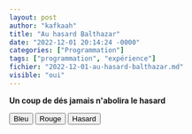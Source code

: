 ```yaml
---
layout: post
author: "kafkaah"
title: "Au hasard Balthazar"
date: "2022-12-01 20:14:24 -0000"
categories: ["Programmation"]
tags: ["programmation", "expérience"]
fichier: "2022-12-01-au-hasard-balthazar.md"
visible: "oui"
---
```



<!-- Cet élément <script> doit être présent et doit avoir: class="scriptacular" -->
<script class="scriptacular" type="text/javascript">
  
  //Ici, on code ce qu'on veut
  //Les noms de fonctions doivent être uniques dans la page
  //On peut utiliser un "namespace" (un objet) pour être plus certain de l'unicité d'un fonction créée

  //Utilisation d'un "namespace" (un objet) pour éviter une collision de noms entre les fonctions de la page
  //Plus le nom du namespace est long et compliqué, moins il y a de chance de collision
  const namespace_le_hasard_des_couleurs = {}

  namespace_le_hasard_des_couleurs.couleurAuHasard = function () {
    return '#' + Math.floor(Math.random() * 16777215).toString(16)
  }
    
  namespace_le_hasard_des_couleurs.couleur = function (el, clr) {
      
    let repeter = 1,
        couleurAppliquee,
        compteur = 0
    
    const p = document.getElementById('citation')
    
    if(clr === 'hasard') {
      repeter = 300
    }
    
    const timer = setInterval(() => {
        const couleurAppliquee = clr === 'hasard' ? namespace_le_hasard_des_couleurs.couleurAuHasard() : clr
        el.style.color = couleurAppliquee 
        p.style.color = couleurAppliquee
        console.log(`${repeter - compteur}: ${couleurAppliquee}`)
        compteur++
        if(compteur >= repeter) {
          clearInterval(timer)
        }
      }, 200)
    
  }
  
</script>

<!-- On peut injecter n'importe quel code HTML ici  -->
<div id="box">
  <p id="citation"><strong>Un coup de dés jamais n'abolira le hasard</strong></p>
  <!-- La fonction "couleur" a été déclarée plus haut  -->
  <!-- "this" représente l'élément HTML lui-même (ici, les boutons. Voir "el" dans la fonction)  -->
  <button onclick="namespace_le_hasard_des_couleurs.couleur(this, 'blue');">Bleu</button>
  <button onclick="namespace_le_hasard_des_couleurs.couleur(this, 'red');">Rouge</button>
  <button onclick="namespace_le_hasard_des_couleurs.couleur(this, 'hasard');">Hasard</button>
<div>

